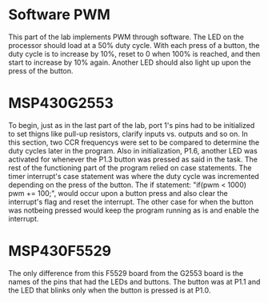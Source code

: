 # Software PWM
This part of the lab implements PWM through software. The LED on the processor should load at a 50% duty cycle. With each press of a button, the duty cycle is to increase by 10%, reset to 0 when 100% is reached, and then start to increase by 10% again. Another LED should also light up upon the press of the button.

# MSP430G2553
To begin, just as in the last part of the lab, port 1's pins had to be initialized to set thigns like pull-up resistors, clarify inputs vs. outputs and so on. In this section, two CCR frequencys were set to be compared to determine the duty cycles later in the program. Also in initialization, P1.6, another LED was activated for whenever the P1.3 button was pressed as said in the task. The rest of the functioning part of the program relied on case statements. The timer interrupt's case statement was where the duty cycle was incremented depending on the press of the button. The if statement: "if(pwm < 1000) pwm += 100;", would occur upon a button press and also clear the interrupt's flag and reset the interrupt. The other case for when the button was notbeing pressed would keep the program running as is and enable the interrupt.

# MSP430F5529
The only difference from this F5529 board from the G2553 board is the names of the pins that had the LEDs and buttons. The button was at P1.1 and the LED that blinks only when the button is pressed is at P1.0.

